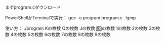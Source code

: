 まずprogram.cダウンロード

PowerShellかTerminalで実行：
gcc -o program program.c -lgmp

使い方：
./program Kの枚数 Qの枚数 Jの枚数 🔟の枚数 1の枚数 2の枚数 3の枚数 4の枚数 5の枚数 6の枚数 7の枚数 8の枚数 9の枚数
